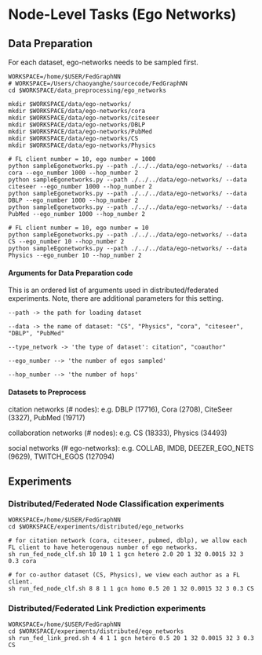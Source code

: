 # Node-Level Tasks (Ego Networks)


## Data Preparation


For each dataset, ego-networks needs to be sampled first.  
```
WORKSPACE=/home/$USER/FedGraphNN
# WORKSPACE=/Users/chaoyanghe/sourcecode/FedGraphNN
cd $WORKSPACE/data_preprocessing/ego_networks

mkdir $WORKSPACE/data/ego-networks/
mkdir $WORKSPACE/data/ego-networks/cora
mkdir $WORKSPACE/data/ego-networks/citeseer
mkdir $WORKSPACE/data/ego-networks/DBLP
mkdir $WORKSPACE/data/ego-networks/PubMed
mkdir $WORKSPACE/data/ego-networks/CS
mkdir $WORKSPACE/data/ego-networks/Physics

# FL client number = 10, ego number = 1000
python sampleEgonetworks.py --path ./../../data/ego-networks/ --data cora --ego_number 1000 --hop_number 2
python sampleEgonetworks.py --path ./../../data/ego-networks/ --data citeseer --ego_number 1000 --hop_number 2
python sampleEgonetworks.py --path ./../../data/ego-networks/ --data DBLP --ego_number 1000 --hop_number 2
python sampleEgonetworks.py --path ./../../data/ego-networks/ --data PubMed --ego_number 1000 --hop_number 2

# FL client number = 10, ego number = 10
python sampleEgonetworks.py --path ./../../data/ego-networks/ --data CS --ego_number 10 --hop_number 2
python sampleEgonetworks.py --path ./../../data/ego-networks/ --data Physics --ego_number 10 --hop_number 2
```

#### Arguments for Data Preparation code
This is an ordered list of arguments used in distributed/federated experiments. Note, there are additional parameters for this setting.
```
--path -> the path for loading dataset

--data -> the name of dataset: "CS", "Physics", "cora", "citeseer", "DBLP", "PubMed"

--type_network -> 'the type of dataset': citation", "coauthor"

--ego_number --> 'the number of egos sampled'

--hop_number --> 'the number of hops'
```

#### Datasets to Preprocess

citation networks (# nodes): e.g. DBLP (17716), Cora (2708), CiteSeer (3327), PubMed (19717)

collaboration networks (# nodes): e.g. CS (18333), Physics (34493)
 
 social networks (# ego-networks): e.g. COLLAB, IMDB, DEEZER_EGO_NETS (9629), TWITCH_EGOS (127094)


## Experiments 

### Distributed/Federated Node Classification experiments
```
WORKSPACE=/home/$USER/FedGraphNN
cd $WORKSPACE/experiments/distributed/ego_networks

# for citation network (cora, citeseer, pubmed, dblp), we allow each FL client to have heterogenous number of ego networks.
sh run_fed_node_clf.sh 10 10 1 1 gcn hetero 2.0 20 1 32 0.0015 32 3 0.3 cora

# for co-author dataset (CS, Physics), we view each author as a FL client.
sh run_fed_node_clf.sh 8 8 1 1 gcn homo 0.5 20 1 32 0.0015 32 3 0.3 CS
```

### Distributed/Federated Link Prediction experiments
```
WORKSPACE=/home/$USER/FedGraphNN
cd $WORKSPACE/experiments/distributed/ego_networks
sh run_fed_link_pred.sh 4 4 1 1 gcn hetero 0.5 20 1 32 0.0015 32 3 0.3 CS
```